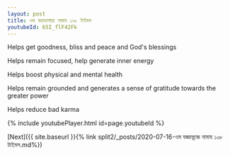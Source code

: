 ```yaml
---
layout: post
title: ওম মহাভাগায়া নামায ১০৮ টাইমস
youtubeId: 65I_flF42Fk
---
```

 
 
Helps get goodness, bliss and peace and God's blessings
 
Helps remain focused, help generate inner energy 
 
Helps boost physical and mental health 
 
Helps remain grounded and generates a sense of gratitude towards the greater power 
 
Helps reduce bad karma
 
 
 
 


{% include youtubePlayer.html id=page.youtubeId %}
 
[Next]({{ site.baseurl }}{% link  split2/_posts/2020-07-16-ওম যজ্ঞাভূজে নামায ১০৮ টাইমস.md%})
 
